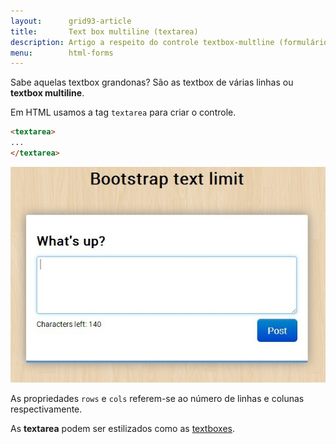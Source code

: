 ```yaml
---
layout:      grid93-article
title:       Text box multiline (textarea)
description: Artigo a respeito do controle textbox-multline (formulário web) - HTML e CSS
menu:        html-forms
---
```


Sabe aquelas textbox grandonas? São as textbox de várias linhas ou __textbox multiline__.


Em HTML usamos a tag `textarea` para criar o controle.

```html
<textarea>
...
</textarea>
```

![Ilustração de um campo text area](textarea.jpg "Ilustração de um campo text area")

As propriedades `rows` e `cols` referem-se ao número de linhas e colunas respectivamente.

As __textarea__ podem ser estilizados como as [textboxes](/html-css/formularios/text-box/).